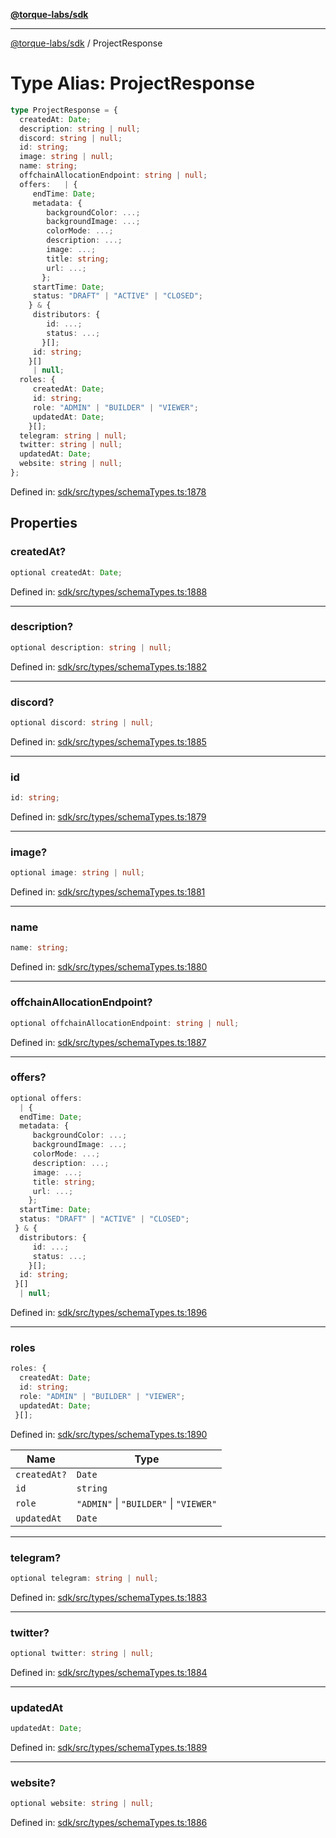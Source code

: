 [**@torque-labs/sdk**](../README.md)

***

[@torque-labs/sdk](../README.md) / ProjectResponse

# Type Alias: ProjectResponse

```ts
type ProjectResponse = {
  createdAt: Date;
  description: string | null;
  discord: string | null;
  id: string;
  image: string | null;
  name: string;
  offchainAllocationEndpoint: string | null;
  offers:   | {
     endTime: Date;
     metadata: {
        backgroundColor: ...;
        backgroundImage: ...;
        colorMode: ...;
        description: ...;
        image: ...;
        title: string;
        url: ...;
       };
     startTime: Date;
     status: "DRAFT" | "ACTIVE" | "CLOSED";
    } & {
     distributors: {
        id: ...;
        status: ...;
       }[];
     id: string;
    }[]
     | null;
  roles: {
     createdAt: Date;
     id: string;
     role: "ADMIN" | "BUILDER" | "VIEWER";
     updatedAt: Date;
    }[];
  telegram: string | null;
  twitter: string | null;
  updatedAt: Date;
  website: string | null;
};
```

Defined in: [sdk/src/types/schemaTypes.ts:1878](https://github.com/torque-labs/monorepo/blob/2ebf07140779767733d669c69d4b6e369a4193c3/packages/sdk/src/types/schematypes.ts#l1878)

## Properties

### createdAt?

```ts
optional createdAt: Date;
```

Defined in: [sdk/src/types/schemaTypes.ts:1888](https://github.com/torque-labs/monorepo/blob/2ebf07140779767733d669c69d4b6e369a4193c3/packages/sdk/src/types/schematypes.ts#l1888)

***

### description?

```ts
optional description: string | null;
```

Defined in: [sdk/src/types/schemaTypes.ts:1882](https://github.com/torque-labs/monorepo/blob/2ebf07140779767733d669c69d4b6e369a4193c3/packages/sdk/src/types/schematypes.ts#l1882)

***

### discord?

```ts
optional discord: string | null;
```

Defined in: [sdk/src/types/schemaTypes.ts:1885](https://github.com/torque-labs/monorepo/blob/2ebf07140779767733d669c69d4b6e369a4193c3/packages/sdk/src/types/schematypes.ts#l1885)

***

### id

```ts
id: string;
```

Defined in: [sdk/src/types/schemaTypes.ts:1879](https://github.com/torque-labs/monorepo/blob/2ebf07140779767733d669c69d4b6e369a4193c3/packages/sdk/src/types/schematypes.ts#l1879)

***

### image?

```ts
optional image: string | null;
```

Defined in: [sdk/src/types/schemaTypes.ts:1881](https://github.com/torque-labs/monorepo/blob/2ebf07140779767733d669c69d4b6e369a4193c3/packages/sdk/src/types/schematypes.ts#l1881)

***

### name

```ts
name: string;
```

Defined in: [sdk/src/types/schemaTypes.ts:1880](https://github.com/torque-labs/monorepo/blob/2ebf07140779767733d669c69d4b6e369a4193c3/packages/sdk/src/types/schematypes.ts#l1880)

***

### offchainAllocationEndpoint?

```ts
optional offchainAllocationEndpoint: string | null;
```

Defined in: [sdk/src/types/schemaTypes.ts:1887](https://github.com/torque-labs/monorepo/blob/2ebf07140779767733d669c69d4b6e369a4193c3/packages/sdk/src/types/schematypes.ts#l1887)

***

### offers?

```ts
optional offers: 
  | {
  endTime: Date;
  metadata: {
     backgroundColor: ...;
     backgroundImage: ...;
     colorMode: ...;
     description: ...;
     image: ...;
     title: string;
     url: ...;
    };
  startTime: Date;
  status: "DRAFT" | "ACTIVE" | "CLOSED";
 } & {
  distributors: {
     id: ...;
     status: ...;
    }[];
  id: string;
 }[]
  | null;
```

Defined in: [sdk/src/types/schemaTypes.ts:1896](https://github.com/torque-labs/monorepo/blob/2ebf07140779767733d669c69d4b6e369a4193c3/packages/sdk/src/types/schematypes.ts#l1896)

***

### roles

```ts
roles: {
  createdAt: Date;
  id: string;
  role: "ADMIN" | "BUILDER" | "VIEWER";
  updatedAt: Date;
 }[];
```

Defined in: [sdk/src/types/schemaTypes.ts:1890](https://github.com/torque-labs/monorepo/blob/2ebf07140779767733d669c69d4b6e369a4193c3/packages/sdk/src/types/schematypes.ts#l1890)

| Name | Type |
| ------ | ------ |
| `createdAt?` | `Date` |
| `id` | `string` |
| `role` | `"ADMIN"` \| `"BUILDER"` \| `"VIEWER"` |
| `updatedAt` | `Date` |

***

### telegram?

```ts
optional telegram: string | null;
```

Defined in: [sdk/src/types/schemaTypes.ts:1883](https://github.com/torque-labs/monorepo/blob/2ebf07140779767733d669c69d4b6e369a4193c3/packages/sdk/src/types/schematypes.ts#l1883)

***

### twitter?

```ts
optional twitter: string | null;
```

Defined in: [sdk/src/types/schemaTypes.ts:1884](https://github.com/torque-labs/monorepo/blob/2ebf07140779767733d669c69d4b6e369a4193c3/packages/sdk/src/types/schematypes.ts#l1884)

***

### updatedAt

```ts
updatedAt: Date;
```

Defined in: [sdk/src/types/schemaTypes.ts:1889](https://github.com/torque-labs/monorepo/blob/2ebf07140779767733d669c69d4b6e369a4193c3/packages/sdk/src/types/schematypes.ts#l1889)

***

### website?

```ts
optional website: string | null;
```

Defined in: [sdk/src/types/schemaTypes.ts:1886](https://github.com/torque-labs/monorepo/blob/2ebf07140779767733d669c69d4b6e369a4193c3/packages/sdk/src/types/schematypes.ts#l1886)
